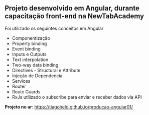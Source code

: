 ## Projeto desenvolvido em Angular, durante  capacitação front-end na NewTabAcademy

Foi utilizado os seguintes conceitos em Angular

* Componentização
* Property binding
* Event binding
* Inputs e Outputs
* Text interpolation
* Two-way data binding
* Directives - Structural e Attribute
* Injeção de Dependencia
* Services
* Router
* Route Guards
* RxJs utilizado o subscribe para enviar e receber dados via API



**Projeto no ar**: <https://tiagoheld.github.io/producao-angular01/>
